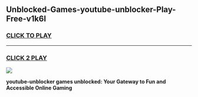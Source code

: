 
## Unblocked-Games-youtube-unblocker-Play-Free-v1k6l
<h3>
<a href="https://premium76.site?title=youtube-unblocker&ref=18A1">CLICK TO PLAY</a></h3>
<hr>

<h3>
<a href="https://premium76.site?title=youtube-unblocker&ref=18A1">CLICK 2 PLAY</a>
  
</h3>

<a href="https://premium76.site?title=youtube-unblocker&ref=18A1"><img src="https://clearcache.store/games.png"></a>


**youtube-unblocker games unblocked: Your Gateway to Fun and Accessible Online Gaming**
